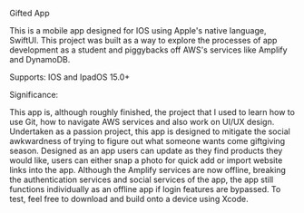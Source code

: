 Gifted App


This is a mobile app designed for IOS using Apple's native language, SwiftUI. This project was built as a way to explore the processes of app development as a student and piggybacks off AWS's services like Amplify and DynamoDB.

Supports: IOS and IpadOS 15.0+

Significance:

This app is, although roughly finished, the project that I used to learn how to use Git, how to navigate AWS services and also work on UI/UX design. Undertaken as a passion project, this app is designed to mitigate the social awkwardness of trying to figure out what someone wants come giftgiving season. Designed as an app users can update as they find products
they would like, users can either snap a photo for quick add or import website links into the app. Although the Amplify services are now offline, breaking the authentication services
and social services of the app, the app still functions individually as an offline app if login features are bypassed. To test, feel free to download and build onto a device using Xcode. 
